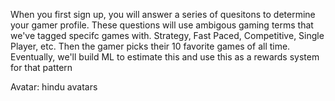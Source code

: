 When you first sign up, you will answer a series of quesitons to determine your gamer profile. These questions will use ambigous gaming terms that we've tagged specifc games with. Strategy, Fast Paced, Competitive, Single Player, etc. Then the gamer picks their 10 favorite games of all time. Eventually, we'll build ML to estimate this and use this as a rewards system for that pattern


Avatar: hindu avatars 

